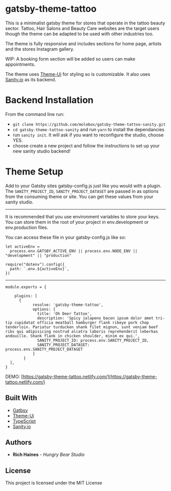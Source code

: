 # gatsby-theme-tattoo

This is a minimalist gatsby theme for stores that operate in the tattoo beauty sector. Tattoo, Hair Salons and Beauty Care websites are the target users though the theme can be adapted to be used with other industries too.

The theme is fully responsive and includes sections for home page, artists and the stores Instagram gallery.

WIP: A booking form section will be added so users can make appointments.

The theme uses [Theme-Ui](https://theme-ui.com/) for styling so is customizable. It also uses [Sanity.io](https://www.sanity.io/) as its backend.

# Backend Installation

From the command line run:

- `git clone https://github.com/molebox/gatsby-theme-tattoo-sanity.git`
- `cd gatsby-theme-tattoo-sanity` and run `yarn` to install the dependancies
- run `sanity init`. It will ask if you want to reconfigure the studio, choose YES.
- choose create a new project and follow the instructions to set up your new sanity studio backend!

# Theme Setup

Add to your Gatsby sites gatsby-config.js just like you would with a plugin. The `SANITY_PROJECT_ID`, `SANITY_PROJECT_DATASET` are passed in as options from the consuming theme or site. You can get these values from your sanity studio.

---

It is recommended that you use environment variables to store your keys. You can store them in the root of your project in env.development or env.production files.

You can access these file in your gatsby-config.js like so:

```
let activeEnv =
  process.env.GATSBY_ACTIVE_ENV || process.env.NODE_ENV || "development" || "production"

require("dotenv").config({
  path: `.env.${activeEnv}`,
})

```

---

```
module.exports = {

    plugins: [
      {
            resolve: 'gatsby-theme-tattoo',
            options: {
              title: 'Oh Deer Tattoo',
              description: 'Spicy jalapeno bacon ipsum dolor amet tri-tip cupidatat officia meatball hamburger flank ribeye pork chop tenderloin. Pariatur turducken shank filet mignon, sunt veniam beef ribs qui adipisicing nostrud alcatra laboris reprehenderit leberkas andouille. Shank flank in chicken shoulder, minim ex qui.',
              SANITY_PROJECT_ID: process.env.SANITY_PROJECT_ID,
              SANITY_PROJECT_DATASET: process.env.SANITY_PROJECT_DATASET
            }
        }
  ],
}
```

DEMO: [https://gatsby-theme-tattoo.netlify.com/](https://gatsby-theme-tattoo.netlify.com/)

## Built With

- [Gatbsy](https://www.gatsbyjs.org/)
- [Theme-Ui](https://theme-ui.com/)
- [TypeScript](https://www.typescriptlang.org/)
- [Sanity.io](https://www.sanity.io/)

## Authors

- **Rich Haines** - _Hungry Bear Studio_

## License

This project is licensed under the MIT License
